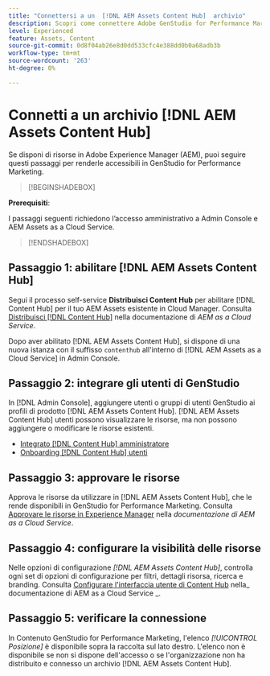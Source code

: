 ```yaml
---
title: "Connettersi a un  [!DNL AEM Assets Content Hub]  archivio"
description: Scopri come connettere Adobe GenStudio for Performance Marketing a un archivio Adobe Experience Manager (AEM) [!DNL Content Hub] e sfruttare i contenuti approvati esistenti.
level: Experienced
feature: Assets, Content
source-git-commit: 0d8f04ab26e8d0dd533cfc4e388dd0b0a68adb3b
workflow-type: tm+mt
source-wordcount: '263'
ht-degree: 0%

---
```


# Connetti a un archivio [!DNL AEM Assets Content Hub]

Se disponi di risorse in Adobe Experience Manager (AEM), puoi seguire questi passaggi per renderle accessibili in GenStudio for Performance Marketing.

>[!BEGINSHADEBOX]

**Prerequisiti**:

I passaggi seguenti richiedono l’accesso amministrativo a Admin Console e AEM Assets as a Cloud Service.

>[!ENDSHADEBOX]

## Passaggio 1: abilitare [!DNL AEM Assets Content Hub]

Segui il processo self-service **Distribuisci Content Hub** per abilitare [!DNL Content Hub] per il tuo AEM Assets esistente in Cloud Manager. Consulta [Distribuisci [!DNL Content Hub]](https://experienceleague.adobe.com/en/docs/experience-manager-cloud-service/content/assets/content-hub/deploy-content-hub) nella documentazione di _AEM as a Cloud Service_.

Dopo aver abilitato [!DNL AEM Assets Content Hub], si dispone di una nuova istanza con il suffisso `contenthub` all&#39;interno di [!DNL AEM Assets as a Cloud Service] in Admin Console.

## Passaggio 2: integrare gli utenti di GenStudio

In [!DNL Admin Console], aggiungere utenti o gruppi di utenti GenStudio ai profili di prodotto [!DNL AEM Assets Content Hub]. [!DNL AEM Assets Content Hub] utenti possono visualizzare le risorse, ma non possono aggiungere o modificare le risorse esistenti.

- [Integrato [!DNL Content Hub] amministratore](https://experienceleague.adobe.com/en/docs/experience-manager-cloud-service/content/assets/content-hub/deploy-content-hub#onboard-content-hub-administrator)
- [Onboarding [!DNL Content Hub] utenti](https://experienceleague.adobe.com/en/docs/experience-manager-cloud-service/content/assets/content-hub/deploy-content-hub#onboard-content-hub-users)

## Passaggio 3: approvare le risorse

Approva le risorse da utilizzare in [!DNL AEM Assets Content Hub], che le rende disponibili in GenStudio for Performance Marketing. Consulta [Approvare le risorse in Experience Manager](https://experienceleague.adobe.com/en/docs/experience-manager-cloud-service/content/assets/dynamicmedia/dynamic-media-open-apis/approve-assets) nella _documentazione di AEM as a Cloud Service_.

## Passaggio 4: configurare la visibilità delle risorse

Nelle opzioni di configurazione _[!DNL AEM Assets Content Hub]_, controlla ogni set di opzioni di configurazione per filtri, dettagli risorsa, ricerca e branding. Consulta [Configurare l&#39;interfaccia utente di Content Hub](https://experienceleague.adobe.com/en/docs/experience-manager-cloud-service/content/assets/content-hub/configure-content-hub-ui-options) nella_ documentazione di AEM as a Cloud Service _.

## Passaggio 5: verificare la connessione

In Contenuto GenStudio for Performance Marketing, l&#39;elenco _[!UICONTROL Posizione]_ è disponibile sopra la raccolta sul lato destro. L&#39;elenco non è disponibile se non si dispone dell&#39;accesso o se l&#39;organizzazione non ha distribuito e connesso un archivio [!DNL AEM Assets Content Hub].
